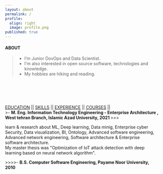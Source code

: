 ```yaml
---
layout: about
permalink: /
profile:
  align: right
  image: profile.png
published: true
---
```




#### ABOUT

> * I’m Junior DovOps and Data Scientist. <br>
> * I'm also interested in open source software, technologies and knowledge. <br>
> * My hobbies are hiking and reading.<br>
 
 ‌
 
<!-- > I strive for gender equality  <br> -->


 ‌  <br><br>


<script>
var divs = ["EDUCATION", "SKILLS", "EXPERIENCE", "COURSES"];
var visibleDivId = null;
function toggleVisibility(divId) {
  if(visibleDivId === divId) {
    //visibleDivId = null;
  } else {
    visibleDivId = divId;
  }
  hideNonVisibleDivs();
}
function hideNonVisibleDivs() {
  var i, divId, div;
  for(i = 0; i < divs.length; i++) {
    divId = divs[i];
    div = document.getElementById(divId);
    if(visibleDivId === divId) {
      div.style.display = "block";
    } else {
      div.style.display = "none";
    }
  }
}
</script>
  
  
<div class="buttons">
  <a href="#" onclick="toggleVisibility('Menu1');">EDUCATION</a> ||
  <a href="#" onclick="toggleVisibility('Menu2');">SKILLS</a> ||
  <a href="#" onclick="toggleVisibility('Menu3');">EXPERIENCE</a> ||
  <a href="#" onclick="toggleVisibility('Menu4');">COURSES</a> ||
</div>
 
<div id="EDUCATION" markdown="1">
  >- <strong> M. Eng. Information Technology Engineering - Enterprise Architecture ,  West tehran Branch, Islamic Azad University, 2021 </strong>
  >>><p>learn & research about ML, Deep learning, Data minig, Enterprise cyber Security, Data visualization, BI, Ontology, Advanced software engineering, Advanced network engineering, Software architecture & Enterprise software architecture.<br>My  master thesis was "Optimization of IoT attack detection with deep learning based on neural network algorithm". </p>
  >>>>- <strong> B.S. Computer Software Engineering, Payame Noor University, 2010 </strong>
  </div>
  
  <div id="SKILLS" style="display: none;" markdown="1">
  </div>
  
 <div id="EXPERIENCE" style="display: none;" markdown="1">
    > ##### IRIB, cyberspace department., Tehran, Iran<br> Aug 2018- present
    >> •	Software Engineer at the Datamining section.<br> Jan 2021 – Present<br>
    >>> Python Programmer<br>
    >>> Data Gathering<br>
    >>> Linux SysAdmin<br>
    >>> Zabbix Admin<br>
    >>
    >> ‌ <br>
    >> 
    >> •	Junior Software Engineer at the R&D section.<br> Aug 2019 – Jan 2021<br>
    >>> Research & Development<br>
    >>> Web Crawling<br>
    >> ‌ <br>
    >> 
    >> •	Monitoring And Evaluation Specialist at the IPTV/OTT center.<br> Aug 2018 – Aug 2019<br>
    >>> Mividi TSM100 admin<br>
    >>> Data Gathering<br>
    >>> Python programmer<br>
    >>>Data Analysis<br>
    >>
    >> ‌ <br>
    >> •	Projets :<br>
    >>> Implement Zabbix Monitoring System (2021 - 2021)<br>
    >>> Rasad Analytic Platform (2019 - 2021)<br>
    >>> Web Crawling (2018 - 2020)<br>
    >
    >
    > ##### Iran Tablo Co., Sepehr Industrial City,Nazarabad, Iran<br> Nov 2017 - Dec 2017<br>
    >> •	Wiring Technician<br> Electrical switchboard wiring<br>
    >
    >
    > ##### Shokouh Electronic co, Hashtgerd Industrial City, Iran<br> Nov 2011 - Feb 2012
    >> •	Assembler of electronic boards (Part Time)<br>
    >
    >
    > ##### Maharan Engineering Corp., Baharestan Industrial Zone, Karaj, Iran<br> Aug 2011 - Oct 2011
    >> •	Assembler of electronic boards<br>
    >
    >
    > ##### Iranian Students News Agency (ISNA), Hamedan, Iran<br> Sep 2005 - Feb 2009
    >> •	Reporter<br>
 </div> 
  <div id="COURSES" style="display: none;"markdown="1">
    >- <strong>Coursera<strong>
    >> Security and Privacy for Big Data - Part 1<br>
    >>  Introduction to Machine Learning<br>
    >> And other training courses that you can see in [my coursera profile](https://www.coursera.org/user/53af89539f2cd0ad9a781d465a0dfdca)
    >>
    >- <strong>DataCamp <strong>
    >>Python Fundamentals - SKILL TRACK  (4 Courses) <br>
    >>Python Programmer - CAREER TRACK  (16 Courses) <br>
    >>And several other training courses that you can see in [my DataCamp profile](https://www.datacamp.com/profile/kavehrs)
    >>
    >- <strong>DataCamp <strong>
    >> You can see [my udemy profile](https://www.udemy.com/user/kaveh-rezaeishiraz/)
    >>
    >- <strong>laitec<strong>
    >>Lpic 1 <br>
    >>C++ <br>
    >>And other courses you can inquire it with my student code(SUTIT code) : 9219 ([laitec Document Inquiry Center](https://www.datacamp.com/profile/kavehrs) )
    >>
    > - <strong>Iran's Technical and Vocational Training Organization (Iran TVTO)<strong>
    >> ICDL second-rate (cert no. : 26716881)<br>
    >> ICDL (cert no. : 28202462)	<br>
    >> General Network Security Technician  (cert no. : 27591652)	<br>
    >> 
    > - <strong>Arjang Higher Education Institute (GoToclass platform)<strong>
    >> CCNA 200-120 (cert no. : ofwyc5ots0egrmjlfdmk)<br>
    >> Certified Ethical Hacker (cert no. : a9r7qu4f2l9ez03q1cc9)	<br>
    >> <br>
</div>









